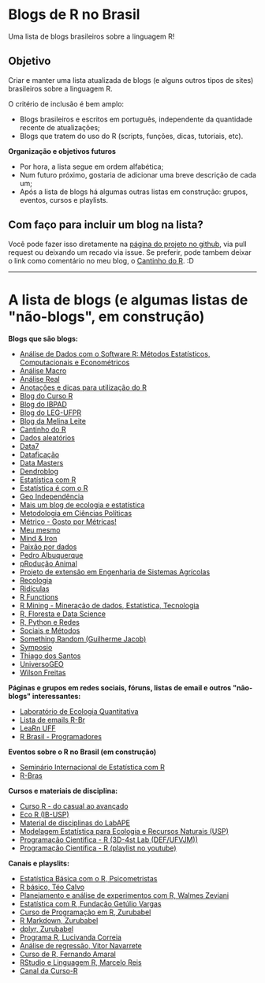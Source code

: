 # Blogs de R no Brasil

Uma lista de blogs brasileiros sobre a linguagem R!

## Objetivo

Criar e manter uma lista atualizada de blogs (e alguns outros tipos de sites) brasileiros sobre a linguagem R.

O critério de inclusão é bem amplo:

- Blogs brasileiros e escritos em português, independente da quantidade recente de atualizações;
- Blogs que tratem do uso do R (scripts, funções, dicas, tutoriais, etc).

**Organização e objetivos futuros**

- Por hora, a lista segue em ordem alfabética;
- Num futuro próximo, gostaria de adicionar uma breve descrição de cada um;
- Após a lista de blogs há algumas outras listas em construção: grupos, eventos, cursos e playlists.

## Com faço para incluir um blog na lista?

Você pode fazer isso diretamente na [página do projeto no github](https://github.com/marcosvital/blogs-de-R-no-Brasil), via pull request ou deixando um recado via issue. Se preferir, pode tambem deixar o link como comentário no meu blog, o [Cantinho do R](https://cantinhodor.wordpress.com/). :D

***

# A lista de blogs (e algumas listas de "não-blogs", em construção)

**Blogs que são blogs:**

- [Análise de Dados com o Software R: Métodos Estatísticos, Computacionais e Econométricos](http://rstudio-pubs-static.s3.amazonaws.com/57735_08cf895e22484e52b3a9c0533ba55ab9.html)
- [Análise Macro](http://analisemacro.com.br/blog/)
- [Análise Real](https://analisereal.com/)
- [Anotações e dicas para utilização do R](http://aolinto-r.blogspot.com.br/)
- [Blog do Curso R](http://curso-r.com/blog/)
- [Blog do IBPAD](http://www.ibpad.com.br/blog/analise-de-dados/)
- [Blog do LEG-UFPR](http://blog.leg.ufpr.br/)
- [Blog da Melina Leite](https://melinaleiteblog.netlify.com/)
- [Cantinho do R](https://cantinhodor.wordpress.com/)
- [Dados aleatórios](http://www.dadosaleatorios.com.br/)
- [Data7](http://www.data7.blog/)
- [Dataficação](https://dataficacao.wordpress.com/category/r/)
- [Data Masters](http://www.datamasters.com.br/blog/)
- [Dendroblog](http://labdendro.com/blog/)
- [Estatística com R](http://estatisticacomr.com.br/)
- [Estatística é com o R](http://www.estatisticacomr.uff.br)
- [Geo Independência](https://geoind.wordpress.com/)
- [Mais um blog de ecologia e estatística](https://anotherecoblog.wordpress.com/)
- [Metodologia em Ciências Políticas](http://metodologiapolitica.com/#sthash.rDXB5bZo.dpbs)
- [Métrico - Gosto por Métricas!](http://metrico.statanything.com/)
- [Meu mesmo](https://medium.com/meumesmo)
- [Mind & Iron](http://ctlente.com/pt/)
- [Paixão por dados](http://sillasgonzaga.github.io/)
- [Pedro Albuquerque](http://pedrounb.blogspot.com.br/)
- [pRodução Animal](https://producaoanimalcomr.wordpress.com/)
- [Projeto de extensão em Engenharia de Sistemas Agrícolas](https://sistemasagricolas.wordpress.com/)
- [Recologia](http://recologia.com.br/)
- [Ridículas](https://ridiculas.wordpress.com/)
- [R Functions](http://rfunctions.blogspot.com.br/)
- [R Mining - Mineração de dados, Estatística, Tecnologia](http://www.rmining.net/index.html)
- [R, Floresta e Data Science](https://italocegatta.github.io/)
- [R, Python e Redes](http://neylsoncrepalde.github.io/)
- [Sociais e Métodos](https://sociaisemetodos.wordpress.com/)
- [Something Random (Guilherme Jacob)](https://guilhermejacob.github.io/)
- [Symposio](https://blog.symposio.com.br/)
- [Thiago dos Santos](https://thiagodossantos.com/#blog)
- [UniversoGEO](http://universogeo.org/)
- [Wilson Freitas](http://wilsonfreitas.github.io/)

**Páginas e grupos em redes sociais, fóruns, listas de email e outros "não-blogs" interessantes:**

- [Laboratório de Ecologia Quantitativa](https://www.facebook.com/leq.ufal/)
- [Lista de emails R-Br](http://r-br.2285057.n4.nabble.com/)
- [LeaRn UFF](https://www.facebook.com/LeaRn.UFF/)
- [R Brasil - Programadores](https://www.facebook.com/groups/1410023525939155/)

**Eventos sobre o R no Brasil (em construção)**

- [Seminário Internacional de Estatística com R](http://www.ser.uff.br/)
- [R-Bras](http://rbras.org.br/rbras63/)

**Cursos e materiais de disciplina:**

- [Curso R - do casual ao avançado](http://curso-r.github.io/index.html)
- [Eco R (IB-USP)](http://ecologia.ib.usp.br/bie5782/doku.php?id=start)
- [Material de disciplinas do LabAPE](http://www.labape.com.br/labape/styled-20/)
- [Modelagem Estatística para Ecologia e Recursos Naturais (USP)](http://cmq.esalq.usp.br/BIE5781/doku.php) 
- [Programação Científica - R (3D-4st Lab (DEF/UFVJM))](https://www.easy-lms.com/pt/programacao-cientifica-r/course-12031)
- [Programação Científica - R (playlist no youtube)](https://www.youtube.com/playlist?list=PLLCIDTaS6A7C4Ig6gf4d66hvyvl5e3zyy)

**Canais e playslits:**

- [Estatística Básica com o R, Psicometristas](https://www.youtube.com/playlist?list=PL5sf7vx2dHF7rPQ4eeNRtCcFs6flK4tnW)
- [R básico, Téo Calvo](https://www.youtube.com/watch?v=V0YaTz9wxzw&list=PLXaDAv_nBDLcicH6CVz9lRcVfJU95AGaQ)
- [Planejamento e análise de experimentos com R, Walmes Zeviani](https://www.youtube.com/playlist?list=PLXaDAv_nBDLdjd_k3vgQezne2HRc4flB8)
- [Estatística com R, Fundação Getúlio Vargas](https://www.youtube.com/playlist?list=PLuQWWXrHQLiejECp_ldRPEjuVnJrG7fVS)
- [Curso de Programação em R, Zurubabel](https://www.youtube.com/playlist?list=PL4OAe-tL47sbzCgtBTthtX50T30CLToEZ)
- [R Markdown, Zurubabel](https://www.youtube.com/watch?v=mhevC54PWAs&list=PL4OAe-tL47sZJVgc80pJazcy4iI59k5yy)
- [dplyr, Zurubabel](https://www.youtube.com/watch?v=Aj82VsVblo0&list=PL4OAe-tL47sbECxQQDTiw2wavdV58U_PA)
- [Programa R, Lucivanda Correia](https://www.youtube.com/playlist?list=PLCZ2LONOzA538IXkLM6Pxr2EPxvlR1UxJ)
- [Análise de regressão, Vitor Navarrete](https://www.youtube.com/playlist?list=PLXaDAv_nBDLfm3tKbwt5vXig64Ld6mNEa)
- [Curso de R, Fernando Amaral](https://www.youtube.com/playlist?list=PLzWDDw1w8cTRWZ5NtxnlICQvh17QqJyH-)
- [RStudio e Linguagem R, Marcelo Reis](https://www.youtube.com/playlist?list=PLXaDAv_nBDLcPzh7agtTJld-yM1q9yRUS)
- [Canal da Curso-R](https://www.youtube.com/channel/UCN2DA7zl_GEj1BpPyMqPGaA/featured)
